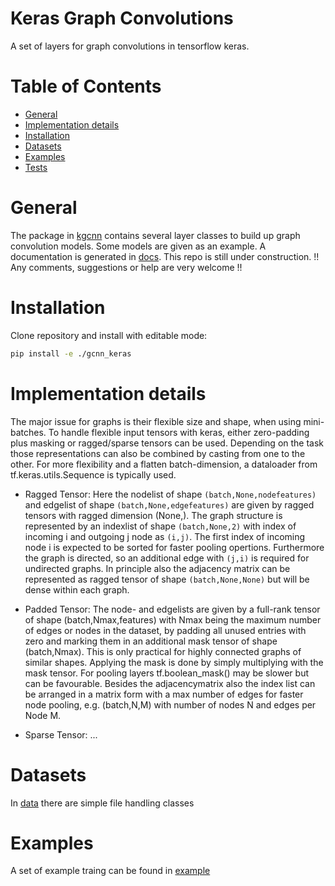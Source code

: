 # Keras Graph Convolutions

A set of layers for graph convolutions in tensorflow keras.

# Table of Contents
* [General](#general)
* [Implementation details](#implementation-details)
* [Installation](#installation)
* [Datasets](#datasets)
* [Examples](#examples)
* [Tests](#tests)
 

<a name="general"></a>
# General

The package in [kgcnn](kgcnn) contains several layer classes to build up graph convolution models. 
Some models are given as an example.
A documentation is generated in [docs](docs).
This repo is still under construction.
!! Any comments, suggestions or help are very welcome !! 

<a name="installation"></a>
# Installation

Clone repository and install with editable mode:

```bash
pip install -e ./gcnn_keras
```

<a name="implementation-details"></a>
# Implementation details

The major issue for graphs is their flexible size and shape, when using mini-batches. To handle flexible input tensors with keras,
either zero-padding plus masking or ragged/sparse tensors can be used. 
Depending on the task those representations can also be combined by casting from one to the other.
For more flexibility and a flatten batch-dimension, a dataloader from tf.keras.utils.Sequence is typically used. 

* Ragged Tensor:
Here the nodelist of shape `(batch,None,nodefeatures)` and edgelist of shape `(batch,None,edgefeatures)` are given by ragged tensors with ragged dimension (None,).
The graph structure is represented by an indexlist of shape `(batch,None,2)` with index of incoming i and outgoing j node as `(i,j)`. 
The first index of incoming node i is expected to be sorted for faster pooling opertions. Furthermore the graph is directed, so an additional edge with `(j,i)` is required for undirected graphs.
In principle also the adjacency matrix can be represented as ragged tensor of shape `(batch,None,None)` but will be dense within each graph.

* Padded Tensor:
The node- and edgelists are given by a full-rank tensor of shape (batch,Nmax,features) with Nmax being the maximum number of edges or nodes in the dataset, 
by padding all unused entries with zero and marking them in an additional mask tensor of shape (batch,Nmax). 
This is only practical for highly connected graphs of similar shapes. 
Applying the mask is done by simply multiplying with the mask tensor. For pooling layers tf.boolean_mask() may be slower but can be favourable.
Besides the adjacencymatrix also the index list can be arranged in a matrix form with a max number of edges for faster node pooling, e.g. (batch,N,M) with number of nodes N and edges per Node M.


* Sparse Tensor:
...


<a name="datasets"></a>
# Datasets

In [data](kgcnn/data) there are simple file handling classes

<a name="examples"></a>
# Examples

A set of example traing can be found in [example](examples)